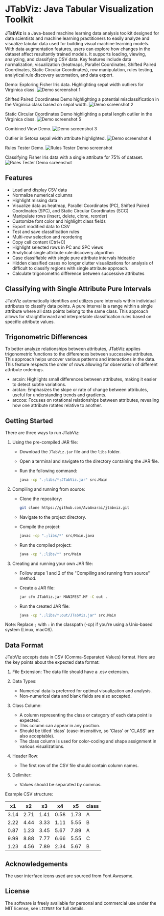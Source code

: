 # JTabViz: Java Tabular Visualization Toolkit

**JTabViz** is a Java-based machine learning data analysis toolkit designed for data scientists and machine learning practitioners to easily analyze and visualize tabular data used for building visual machine learning models. With data augmentation features, users can explore how changes in the dataset affect resultantly trained models. It supports loading, viewing, analyzing, and classifying CSV data. Key features include data normalization, visualization (heatmaps, Parallel Coordinates, Shifted Paired Coordinates, Static Circular Coordinates), row manipulation, rules testing, analytical rule discovery automation, and data export.

Demo: Exploring Fisher Iris data. Highlighting sepal width outliers for Virginica class.
![Demo screenshot 1](screenshots/Iris_Demo_1.png)

Shifted Paired Coordinates Demo highlighting a potential misclassification in the Virginica class based on sepal width.
![Demo screenshot 2](screenshots/Iris_Demo_2.png)

Static Circular Coordinates Demo highlighting a petal length outlier in the Virginica class.
![Demo screenshot 5](screenshots/Iris_Demo_5.png)

Combined View Demo.
![Demo screenshot 3](screenshots/Iris_Demo_3.png)

Outlier in Setosa sepal width attribute highlighted.
![Demo screenshot 4](screenshots/Iris_Demo_4.png)

Rules Tester Demo.
![Rules Tester Demo screenshot](screenshots/Rules_Test_Demo_1.png)

Classifying Fisher Iris data with a single attribute for 75% of dataset.
![Rules Tester Demo screenshot](screenshots/Rules_Test_Demo_2.png)

## Features

- Load and display CSV data
- Normalize numerical columns
- Highlight missing data
- Visualize data as heatmap, Parallel Coordinates (PC), Shifted Paired Coordinates (SPC), and Static Circular Coordinates (SCC)
- Manipulate rows (insert, delete, clone, reorder)
- Customize font color and highlight class fields
- Export modified data to CSV
- Test and save classification rules
- Multi-row selection and reordering
- Copy cell content (Ctrl+C)
- Highlight selected rows in PC and SPC views
- Analytical single attribute rule discovery algorithm
- Case classifiable with single pure attribute intervals hideable
- Hidden classified cases no longer clutter visualizations for analysis of difficult to classify regions with single attribute approach.
- Calculate trigonometric difference between successive attributes

## Classifying with Single Attribute Pure Intervals

JTabViz automatically identifies and utilizes pure intervals within individual attributes to classify data points. A pure interval is a range within a single attribute where all data points belong to the same class. This approach allows for straightforward and interpretable classification rules based on specific attribute values.

## Trigonometric Differences

To better analyze relationships between attributes, JTabViz applies trigonometric functions to the differences between successive attributes. This approach helps uncover various patterns and interactions in the data. This feature respects the order of rows allowing for observation of different attribute orderings.

- arcsin: Highlights small differences between attributes, making it easier to detect subtle variations.
- arctan: Emphasizes the slope or rate of change between attributes, useful for understanding trends and gradients.
- arccos: Focuses on rotational relationships between attributes, revealing how one attribute rotates relative to another.

## Getting Started

There are three ways to run JTabViz:

1. Using the pre-compiled JAR file:
   - Download the `JTabViz.jar` file and the `libs` folder.
   - Open a terminal and navigate to the directory containing the JAR file.
   - Run the following command:

     ```sh
     java -cp ".;libs/*;JTabViz.jar" src.Main
     ```

2. Compiling and running from source:
   - Clone the repository:

     ```sh
     git clone https://github.com/AvaAvarai/jtabviz.git
     ```

   - Navigate to the project directory.
   - Compile the project:

     ```sh
     javac -cp ".;libs/*" src/Main.java
     ```

   - Run the compiled project:

     ```sh
     java -cp ".;libs/*" src/Main
     ```

3. Creating and running your own JAR file:
   - Follow steps 1 and 2 of the "Compiling and running from source" method.
   - Create a JAR file:

     ```sh
     jar cfm JTabViz.jar MANIFEST.MF -C out .
     ```

   - Run the created JAR file:

     ```sh
     java -cp ".;libs/*;out/JTabViz.jar" src.Main
     ```

Note: Replace `;` with `:` in the classpath (-cp) if you're using a Unix-based system (Linux, macOS).

## Data Format

JTabViz accepts data in CSV (Comma-Separated Values) format. Here are the key points about the expected data format:

1. File Extension: The data file should have a .csv extension.

2. Data Types:
   - Numerical data is preferred for optimal visualization and analysis.
   - Non-numerical data and blank fields are also accepted.

3. Class Column:
   - A column representing the class or category of each data point is expected.
   - This column can appear in any position.
   - Should be titled 'class' (case-insensitive, so 'Class' or 'CLASS' are also acceptable).
   - The class column is used for color-coding and shape assignment in various visualizations.

4. Header Row:
   - The first row of the CSV file should contain column names.

5. Delimiter:
   - Values should be separated by commas.

Example CSV structure:

| x1    | x2    | x3    | x4    | x5    | class |
|-------|-------|-------|-------|-------|-------|
| 3.14  | 2.71  | 1.41  | 0.58  | 1.73  | A     |
| 2.22  | 4.44  | 3.33  | 1.11  | 5.55  | B     |
| 0.87  | 1.23  | 3.45  | 5.67  | 7.89  | A     |
| 9.99  | 8.88  | 7.77  | 6.66  | 5.55  | C     |
| 1.23  | 4.56  | 7.89  | 2.34  | 5.67  | B     |

## Acknowledgements

The user interface icons used are sourced from Font Awesome.

## License

The software is freely available for personal and commercial use under the MIT license, see `LICENSE` for full details.
